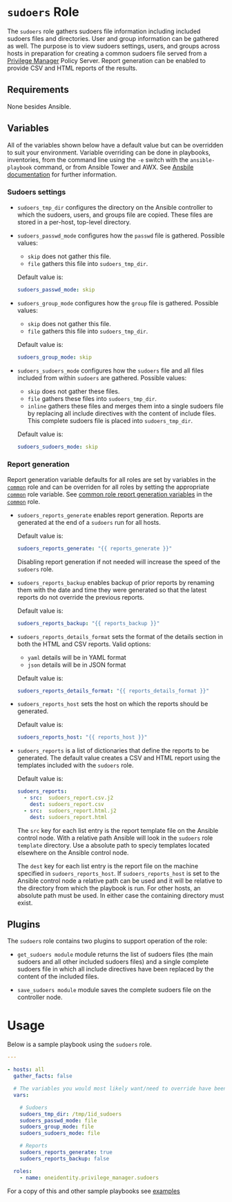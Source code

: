 # `sudoers` Role

The `sudoers` role gathers sudoers file information including included sudoers files and directories.  User and group information can be gathered as well.  The purpose is to view sudoers settings, users, and groups across hosts in preparation for creating a common sudoers file served from a [Privilege Manager](https://www.oneidentity.com/products/privilege-manager-for-sudo/) Policy Server.  Report generation can be enabled to provide CSV and HTML reports of the results.

## Requirements

None besides Ansible.

## Variables

All of the variables shown below have a default value but can be overridden to suit your environment.  Variable overriding can be done in playbooks, inventories, from the command line using the `-e` switch with the `ansible-playbook` command, or from Ansible Tower and AWX.  See [Ansbile documentation](https://docs.ansible.com/ansible/latest/user_guide/playbooks_variables.html) for further information.

### Sudoers settings

* `sudoers_tmp_dir` configures the directory on the Ansible controller to which the sudoers, users, and groups file are copied.  These files are stored in a per-host, top-level directory.

* `sudoers_passwd_mode` configures how the `passwd` file is gathered.  Possible values:

    * `skip` does not gather this file.
    * `file` gathers this file into `sudoers_tmp_dir`.

    Default value is:
    ```yaml
    sudoers_passwd_mode: skip
    ```

* `sudoers_group_mode` configures how the `group` file is gathered.  Possible values:

    * `skip` does not gather this file.
    * `file` gathers this file into `sudoers_tmp_dir`.

    Default value is:
    ```yaml
    sudoers_group_mode: skip
    ```

* `sudoers_sudoers_mode` configures how the `sudoers` file and all files included from within `sudoers` are gathered.  Possible values:

    * `skip` does not gather these files.
    * `file` gathers these files into `sudoers_tmp_dir`.
    * `inline` gathers these files and merges them into a single sudoers file by replacing all include directives with the content of include files.  This complete sudoers file is placed into `sudoers_tmp_dir`.

    Default value is:
    ```yaml
    sudoers_sudoers_mode: skip
    ```

### Report generation

Report generation variable defaults for all roles are set by variables in the [`common`](../common/README.md) role and can be overriden for all roles by setting the appropriate [`common`](../common/README.md) role variable.  See [common role report generation variables](../common/README.md#report-generation) in the [`common`](../common/README.md) role.

* `sudoers_reports_generate` enables report generation.  Reports are generated at the end of a `sudoers` run for all hosts.

    Default value is:
    ```yaml
    sudoers_reports_generate: "{{ reports_generate }}"
    ```

  Disabling report generation if not needed will increase the speed of the `sudoers` role.

* `sudoers_reports_backup` enables backup of prior reports by renaming them with the date and time they were generated so that the latest reports do not override the previous reports.

    Default value is:
    ```yaml
    sudoers_reports_backup: "{{ reports_backup }}"

    ```

* `sudoers_reports_details_format` sets the format of the details section in both the HTML and CSV reports.  Valid options:
    * `yaml` details will be in YAML format
    * `json` details will be in JSON format

    Default value is:
    ```yaml
    sudoers_reports_details_format: "{{ reports_details_format }}"

    ```

* `sudoers_reports_host` sets the host on which the reports should be generated.

    Default value is:
    ```yaml
    sudoers_reports_host: "{{ reports_host }}"
    ```

* `sudoers_reports` is a list of dictionaries that define the reports to be generated.  The default value creates a CSV and HTML report using the templates included with the `sudoers` role.

  Default value is:
    ```yaml
    sudoers_reports:
      - src:  sudoers_report.csv.j2
        dest: sudoers_report.csv
      - src:  sudoers_report.html.j2
        dest: sudoers_report.html
    ```

  The `src` key for each list entry is the report template file on the Ansible control node.  With a relative path Ansible will look in the `sudoers` role `template` directory.  Use a absolute path to speciy templates located elsewhere on the Ansible control node.

  The `dest` key for each list entry is the report file on the machine specified in `sudoers_reports_host`.  If `sudoers_reports_host` is set to the Ansible control node a relative path can be used and it will be relative to the directory from which the playbook is run.  For other hosts, an absolute path must be used.  In either case the containing directory must exist.

## Plugins

The `sudoers` role contains two plugins to support operation of the role:

* `get_sudoers module` module returns the list of sudoers files (the main sudoers and all other included sudoers files) and a single complete sudoers file in which all include directives have been replaced by the content of the included files.

* `save_sudoers module` module saves the complete sudoers file on the controller node.

# Usage

Below is a sample playbook using the `sudoers` role.

```yaml
---

- hosts: all
  gather_facts: false

  # The variables you would most likely want/need to override have been included
  vars:

    # Sudoers
    sudoers_tmp_dir: /tmp/1id_sudoers
    sudoers_passwd_mode: file
    sudoers_group_mode: file
    sudoers_sudoers_mode: file

    # Reports
    sudoers_reports_generate: true
    sudoers_reports_backup: false

  roles:
    - name: oneidentity.privilege_manager.sudoers
```

For a copy of this and other sample playbooks see [examples](../../examples/README.md)

